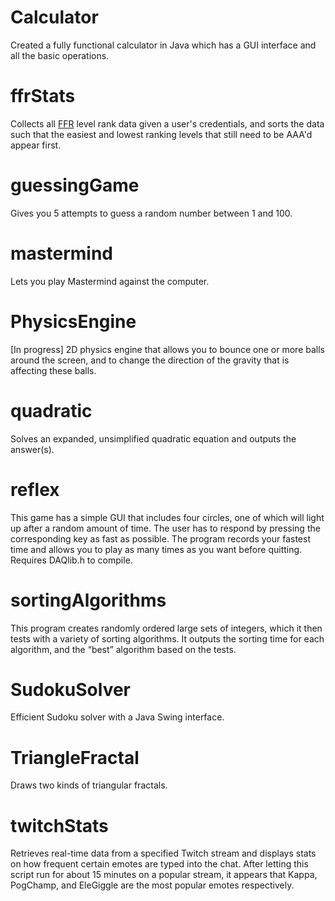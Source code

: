 # Calculator
Created a fully functional calculator in Java which has a GUI interface and all the basic operations.

# ffrStats
Collects all [FFR](http://www.flashflashrevolution.com) level rank data given a user's credentials, and sorts the data such that the easiest and lowest ranking levels that still need to be AAA'd appear first.

# guessingGame
Gives you 5 attempts to guess a random number between 1 and 100.

# mastermind
Lets you play Mastermind against the computer.

# PhysicsEngine
[In progress] 2D physics engine that allows you to bounce one or more balls around the screen, and to change the direction of the gravity that is affecting these balls.

# quadratic
Solves an expanded, unsimplified quadratic equation and outputs the answer(s).

# reflex
This game has a simple GUI that includes four circles, one of which will light up after a random amount of time.
The user has to respond by pressing the corresponding key as fast as possible.
The program records your fastest time and allows you to play as many times as you want before quitting.
Requires DAQlib.h to compile.

# sortingAlgorithms
This program creates randomly ordered large sets of integers, which it then tests with a variety of sorting algorithms.
It outputs the sorting time for each algorithm, and the “best” algorithm based on the tests.

# SudokuSolver
Efficient Sudoku solver with a Java Swing interface.

# TriangleFractal
Draws two kinds of triangular fractals.

# twitchStats
Retrieves real-time data from a specified Twitch stream and displays stats on how frequent certain emotes are typed into the chat.
After letting this script run for about 15 minutes on a popular stream, it appears that Kappa, PogChamp, and EleGiggle are the most popular emotes respectively.
